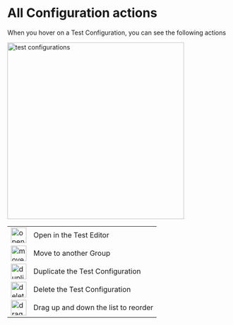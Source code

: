 # All Configuration actions

When you hover on a Test Configuration, you can see the following actions

<img src="test-config-other-actions.png" alt="test configurations" width="400"/>

<table>
<tr>
  <td>
    <img src="tc-edit.png" alt="open" width="35"/>
  </td>
  <td>
    Open in the Test Editor
  </td>
</tr>
<tr>
  <td>
    <img src="tc-move.png" alt="move to group" width="35"/>
  </td>
  <td>
    Move to another Group
  </td>
</tr>
<tr>
  <td>
    <img src="tc-duplicate.png" alt="duplicate" width="35"/>
  </td>
  <td>
    Duplicate the Test Configuration 
  </td>
</tr>
<tr>
  <td>
    <img src="tc-delete.png" alt="delete" width="35"/>
  </td>
  <td>
    Delete the Test Configuration
  </td>
</tr>
<tr>
  <td>
    <img src="tc-drag.png" alt="drag to reorder" width="35"/>
  </td>
  <td>
    Drag up and down the list to reorder
  </td>
</tr>

</table>